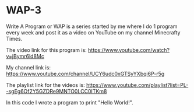 # WAP-3
Write A Program or WAP is a series started by me where I do 1 program every week and post it as a video on YouTube on my channel Minecrafty Times. 

The video link for this program is:
https://www.youtube.com/watch?v=jBymr6ld8Mc

My channel link is:
https://www.youtube.com/channel/UCY6udc0xGTSyYXbqi6P-r5g

The playlist link for the videos is:
https://www.youtube.com/playlist?list=PL--sgEg6Of2Y5GZDRe9MNTO0LCC0ITKm8

In this code I wrote a program to print "Hello World!".
